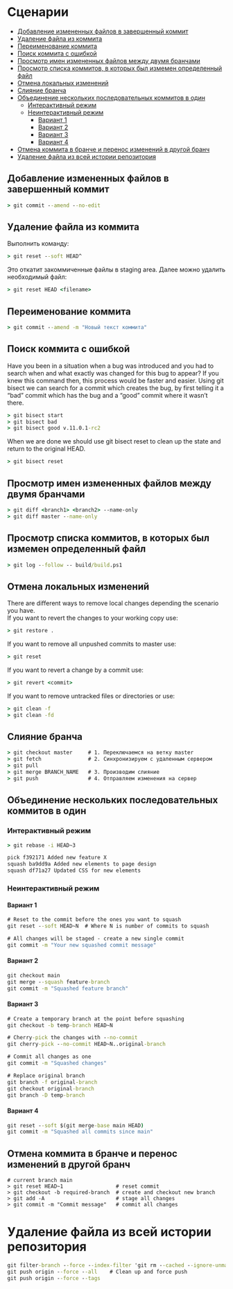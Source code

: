 # Сценарии
* [Добавление измененных файлов в завершенный коммит](#добавление-измененных-файлов-в-завершенный-коммит)
* [Удаление файла из коммита]()
* [Переименование коммита]()
* [Поиск коммита с ошибкой]()
* [Просмотр имен измененных файлов между двумя бранчами]()
* [Просмотр списка коммитов, в которых был измемен определенный файл]()
* [Отмена локальных изменений](#отмена-локальных-изменений)
* [Слияние бранча]()
* [Объединение нескольких последовательных коммитов в один]()
  * [Интерактивный режим]()
  * [Неинтерактивный режим]()
    * [Вариант 1]()
    * [Вариант 2]()
    * [Вариант 3]()
    * [Вариант 4]()
* [Отмена коммита в бранче и перенос изменений в другой бранч]()
* [Удаление файла из всей истории репозитория](#%D1%83%D0%B4%D0%B0%D0%BB%D0%B5%D0%BD%D0%B8%D0%B5-%D1%84%D0%B0%D0%B9%D0%BB%D0%B0-%D0%B8%D0%B7-%D0%B2%D1%81%D0%B5%D0%B9-%D0%B8%D1%81%D1%82%D0%BE%D1%80%D0%B8%D0%B8-%D1%80%D0%B5%D0%BF%D0%BE%D0%B7%D0%B8%D1%82%D0%BE%D1%80%D0%B8%D1%8F)

## Добавление измененных файлов в завершенный коммит
```cmd
> git commit --amend --no-edit
```
## Удаление файла из коммита
Выполнить команду:
```cmd
> git reset --soft HEAD^
```
Это откатит закоммиченные файлы в staging area. Далее можно удалить необходимый файл:
```cmd
> git reset HEAD <filename>
```
## Переименование коммита
```cmd
> git commit --amend -m "Новый текст коммита"
```
## Поиск коммита с ошибкой
Have you been in a situation when a bug was introduced and you had to search when and what exactly was changed for this bug to appear? If you knew this command then, this process would be faster and easier. Using git bisect we can search for a commit which creates the bug, by first telling it a “bad” commit which has the bug and a “good” commit where it wasn’t there.
```cmd
> git bisect start
> git bisect bad
> git bisect good v.11.0.1-rc2
```
When we are done we should use git bisect reset to clean up the state and return to the original HEAD.
```cmd
> git bisect reset
```
## Просмотр имен измененных файлов между двумя бранчами
```cmd
> git diff <branch1> <branch2> --name-only
> git diff master --name-only
```
## Просмотр списка коммитов, в которых был измемен определенный файл
```cmd
> git log --follow -- build/build.ps1
```
## Отмена локальных изменений
There are different ways to remove local changes depending the scenario you have.  
If you want to revert the changes to your working copy use:
```cmd
> git restore .
```
If you want to remove all unpushed commits to master use:
```cmd
> git reset
```
If you want to revert a change by a commit use:
```cmd
> git revert <commit>
```
If you want to remove untracked files or directories or use:
```cmd
> git clean -f
> git clean -fd
```
## Слияние бранча
```cmd
> git checkout master     # 1. Переключаемся на ветку master
> git fetch               # 2. Синхронизируем с удаленным сервером
> git pull
> git merge BRANCH_NAME   # 3. Производим слияние
> git push                # 4. Отправляем изменения на сервер
```

## Объединение нескольких последовательных коммитов в один
### Интерактивный режим
```cmd
> git rebase -i HEAD~3

pick f392171 Added new feature X
squash ba9dd9a Added new elements to page design
squash df71a27 Updated CSS for new elements
```
### Неинтерактивный режим
#### Вариант 1
```cmd
# Reset to the commit before the ones you want to squash
git reset --soft HEAD~N  # Where N is number of commits to squash

# All changes will be staged - create a new single commit
git commit -m "Your new squashed commit message"
```
#### Вариант 2
```cmd
git checkout main
git merge --squash feature-branch
git commit -m "Squashed feature branch"
```
#### Вариант 3
```cmd
# Create a temporary branch at the point before squashing
git checkout -b temp-branch HEAD~N

# Cherry-pick the changes with --no-commit
git cherry-pick --no-commit HEAD~N..original-branch

# Commit all changes as one
git commit -m "Squashed changes"

# Replace original branch
git branch -f original-branch
git checkout original-branch
git branch -D temp-branch
```
#### Вариант 4
```cmd
git reset --soft $(git merge-base main HEAD)
git commit -m "Squashed all commits since main"
```

## Отмена коммита в бранче и перенос изменений в другой бранч
```
# current branch main
> git reset HEAD~1                 # reset commit
> git checkout -b required-branch  # create and checkout new branch
> git add -A                       # stage all changes
> git commit -m "Commit message"   # commit all changes
```

# Удаление файла из всей истории репозитория
```cmd
git filter-branch --force --index-filter 'git rm --cached --ignore-unmatch path/to/file' --prune-empty --tag-name-filter cat -- --all    # Remove file from all commits
git push origin --force --all    # Clean up and force push
git push origin --force --tags
```
